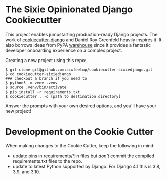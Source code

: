 # The Sixie Opinionated Django Cookiecutter

This project enables jumpstarting production-ready Django projects. The work of [cookiecutter-django](https://github.com/pydanny/cookiecutter-django)
and Daniel Roy Greenfeld heavily inspires it. It also borrows ideas from PyPA [warehouse](https://github.com/pypa/warehouse) since it provides a fantastic developer onboarding experience on a complex project.

Creating a new project using this repo:

    $ git clone git@github.com:sixfeetup/cookiecutter-sixiedjango.git
    $ cd cookiecutter-sixiedjango
    ### checkout a branch if you need to
    $ python3 -m venv .venv
    $ source .venv/bin/activate
    $ pip install -r requirements.txt
    $ cookiecutter . -o [path to destination directory]

Answer the prompts with your own desired options, and you'll have your new project!

# Development on the Cookie Cutter

When making changes to the Cookie Cutter, keep the following in mind:

* update pins in requirements/*.in files but *don't* commit the compiled requirements.txt
  files to the repo.
* update to latest Python supported by Django. For Django 4.1 this is 3.8, 3.9, and 3.10.
